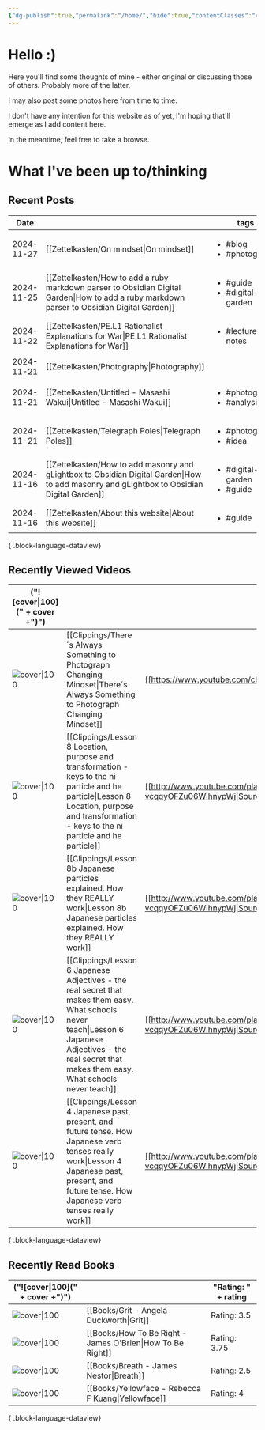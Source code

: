 ```yaml
---
{"dg-publish":true,"permalink":"/home/","hide":true,"contentClasses":"cards cards-1-1 cards-cols-4 cards-align-bottom","tags":["gardenEntry"],"dgShowBacklinks":"false","noteIcon":"1","created":"2024-10-26T07:52:57.659+09:00"}
---
```


# Hello :)

Here you'll find some thoughts of mine - either original or discussing those of others. Probably more of the latter.

I may also post some photos here from time to time.

I don't have any intention for this website as of yet, I'm hoping that'll emerge as I add content here.

In the meantime, feel free to take a browse.

# What I've been up to/thinking

## Recent Posts
| Date       |                                                                                                                                                | tags                                             |
| ---------- | ---------------------------------------------------------------------------------------------------------------------------------------------- | ------------------------------------------------ |
| 2024-11-27 | [[Zettelkasten/On mindset\|On mindset]]                                                                                                     | <ul><li>#blog</li><li>#photography</li></ul>     |
| 2024-11-25 | [[Zettelkasten/How to add a ruby markdown parser to Obsidian Digital Garden\|How to add a ruby markdown parser to Obsidian Digital Garden]] | <ul><li>#guide</li><li>#digital-garden</li></ul> |
| 2024-11-22 | [[Zettelkasten/PE.L1 Rationalist Explanations for War\|PE.L1 Rationalist Explanations for War]]                                             | <ul><li>#lecture-notes</li></ul>                 |
| 2024-11-21 | [[Zettelkasten/Photography\|Photography]]                                                                                                   | <ul></ul>                                        |
| 2024-11-21 | [[Zettelkasten/Untitled - Masashi Wakui\|Untitled - Masashi Wakui]]                                                                         | <ul><li>#photography</li><li>#analysis</li></ul> |
| 2024-11-21 | [[Zettelkasten/Telegraph Poles\|Telegraph Poles]]                                                                                           | <ul><li>#photography</li><li>#idea</li></ul>     |
| 2024-11-16 | [[Zettelkasten/How to add masonry and gLightbox to Obsidian Digital Garden\|How to add masonry and gLightbox to Obsidian Digital Garden]]   | <ul><li>#digital-garden</li><li>#guide</li></ul> |
| 2024-11-16 | [[Zettelkasten/About this website\|About this website]]                                                                                     | <ul><li>#guide</li></ul>                         |

{ .block-language-dataview}

## Recently Viewed Videos
| ("![cover\|100](" + cover +")")                                     |                                                                                                                                                                                                               | Source                                                                              |
| ------------------------------------------------------------------- | ------------------------------------------------------------------------------------------------------------------------------------------------------------------------------------------------------------- | ----------------------------------------------------------------------------------- |
| ![cover\|100](https://i.ytimg.com/vi/taHVOMZWRHA/maxresdefault.jpg) | [[Clippings/There´s Always Something to Photograph  Changing Mindset\|There´s Always Something to Photograph  Changing Mindset]]                                                                           | [[https://www.youtube.com/channel/UCeFadpMlYPfwCpfDW3HOQSw\|Source]]                |
| ![cover\|100](https://i.ytimg.com/vi/uqlQYrE2oFM/maxresdefault.jpg) | [[Clippings/Lesson 8 Location, purpose and transformation - keys to the ni particle and he particle\|Lesson 8 Location, purpose and transformation - keys to the ni particle and he particle]]             | [[http://www.youtube.com/playlist?list=PLg9uYxuZf8x_A-vcqqyOFZu06WlhnypWj\|Source]] |
| ![cover\|100](https://i.ytimg.com/vi/dwcTI9qvO-U/maxresdefault.jpg) | [[Clippings/Lesson 8b Japanese particles explained. How they REALLY work\|Lesson 8b Japanese particles explained. How they REALLY work]]                                                                   | [[http://www.youtube.com/playlist?list=PLg9uYxuZf8x_A-vcqqyOFZu06WlhnypWj\|Source]] |
| ![cover\|100](https://i.ytimg.com/vi/iyVZlaEqU24/maxresdefault.jpg) | [[Clippings/Lesson 6 Japanese Adjectives - the real secret that makes them easy. What schools never teach\|Lesson 6 Japanese Adjectives - the real secret that makes them easy. What schools never teach]] | [[http://www.youtube.com/playlist?list=PLg9uYxuZf8x_A-vcqqyOFZu06WlhnypWj\|Source]] |
| ![cover\|100](https://i.ytimg.com/vi/lU5rmrAORDY/maxresdefault.jpg) | [[Clippings/Lesson 4 Japanese past, present, and future tense. How Japanese verb tenses really work\|Lesson 4 Japanese past, present, and future tense. How Japanese verb tenses really work]]             | [[http://www.youtube.com/playlist?list=PLg9uYxuZf8x_A-vcqqyOFZu06WlhnypWj\|Source]] |

{ .block-language-dataview}

## Recently Read Books
| ("![cover\|100](" + cover +")")                                                                                                |                                                               | "Rating: " + rating |
| ------------------------------------------------------------------------------------------------------------------------------ | ------------------------------------------------------------- | ------------------- |
| ![cover\|100](http://books.google.com/books/content?id=p14yCwAAQBAJ&printsec=frontcover&img=1&zoom=5&edge=curl&source=gbs_api) | [[Books/Grit - Angela Duckworth\|Grit]]                    | Rating: 3.5         |
| ![cover\|100](http://books.google.com/books/content?id=QmVPDwAAQBAJ&printsec=frontcover&img=1&zoom=5&edge=curl&source=gbs_api) | [[Books/How To Be Right - James O'Brien\|How To Be Right]] | Rating: 3.75        |
| ![cover\|100](http://books.google.com/books/content?id=-ZuzDwAAQBAJ&printsec=frontcover&img=1&zoom=5&edge=curl&source=gbs_api) | [[Books/Breath - James Nestor\|Breath]]                    | Rating: 2.5         |
| ![cover\|100](http://books.google.com/books/content?id=crZ1EAAAQBAJ&printsec=frontcover&img=1&zoom=5&edge=curl&source=gbs_api) | [[Books/Yellowface - Rebecca F Kuang\|Yellowface]]         | Rating: 4           |

{ .block-language-dataview}